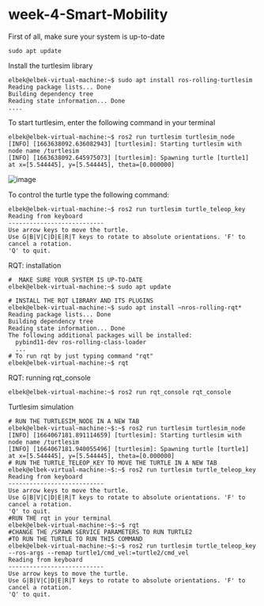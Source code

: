 # week-4-Smart-Mobility


First of all, make sure your system is up-to-date
```
sudo apt update
```

Install the turtlesim library
```
elbek@elbek-virtual-machine:~$ sudo apt install ros-rolling-turtlesim
Reading package lists... Done
Building dependency tree       
Reading state information... Done
....

```

To start turtlesim, enter the following command in your terminal

```
elbek@elbek-virtual-machine:~$ ros2 run turtlesim turtlesim_node
[INFO] [1663638092.636082943] [turtlesim]: Starting turtlesim with node name /turtlesim
[INFO] [1663638092.645975073] [turtlesim]: Spawning turtle [turtle1] at x=[5.544445], y=[5.544445], theta=[0.000000]
```

![image](https://user-images.githubusercontent.com/65524183/197665832-d37c9a93-3219-478b-bf8d-fbf6feac7289.png)




To control the turtle type the following command:

```
elbek@elbek-virtual-machine:~$ ros2 run turtlesim turtle_teleop_key
Reading from keyboard
---------------------------
Use arrow keys to move the turtle.
Use G|B|V|C|D|E|R|T keys to rotate to absolute orientations. 'F' to cancel a rotation.
'Q' to quit.

```
RQT: installation

```
#  MAKE SURE YOUR SYSTEM IS UP-TO-DATE
elbek@elbek-virtual-machine:~$ sudo apt update

# INSTALL THE RQT LIBRARY AND ITS PLUGINS
elbek@elbek-virtual-machine:~$ sudo apt install ~nros-rolling-rqt*
Reading package lists... Done
Building dependency tree       
Reading state information... Done
The following additional packages will be installed:
  pybind11-dev ros-rolling-class-loader
  ...
# To run rqt by just typing command "rqt"
elbek@elbek-virtual-machine:~$ rqt
```


RQT: running rqt_console

```
elbek@elbek-virtual-machine:~$ ros2 run rqt_console rqt_console
```

Turtlesim simulation

```
# RUN THE TURTLESIM_NODE IN A NEW TAB
elbek@elbek-virtual-machine:~$:~$ ros2 run turtlesim turtlesim_node
[INFO] [1664067181.891114659] [turtlesim]: Starting turtlesim with node name /turtlesim
[INFO] [1664067181.940055496] [turtlesim]: Spawning turtle [turtle1] at x=[5.544445], y=[5.544445], theta=[0.000000]
# RUN THE TURTLE_TELEOP_KEY TO MOVE THE TURTLE IN A NEW TAB
elbek@elbek-virtual-machine:~$:~$ ros2 run turtlesim turtle_teleop_key
Reading from keyboard
---------------------------
Use arrow keys to move the turtle.
Use G|B|V|C|D|E|R|T keys to rotate to absolute orientations. 'F' to cancel a rotation.
'Q' to quit.
#RUN THE rqt in your terminal
elbek@elbek-virtual-machine:~$:~$ rqt
#CHANGE THE /SPAWN SERVICE PARAMETERS TO RUN TURTLE2
#TO RUN THE TURTLE TO RUN THIS COMMAND
elbek@elbek-virtual-machine:~$:~$ ros2 run turtlesim turtle_teleop_key --ros-args --remap turtle1/cmd_vel:=turtle2/cmd_vel
Reading from keyboard
---------------------------
Use arrow keys to move the turtle.
Use G|B|V|C|D|E|R|T keys to rotate to absolute orientations. 'F' to cancel a rotation.
'Q' to quit.


```
